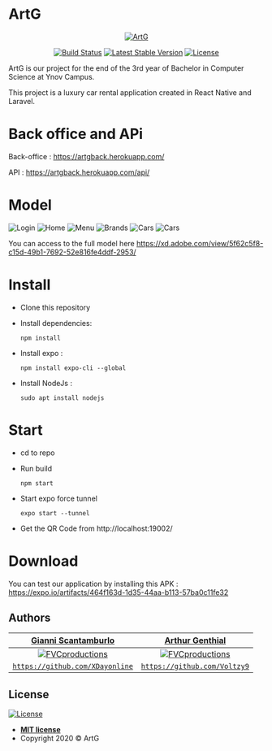 # ArtG

<p align="center">
<a style="justify-content: center" href="https://artgback.herokuapp.com/"><img src="https://upload.wikimedia.org/wikipedia/commons/thumb/6/65/Circle-icons-car.svg/100px-Circle-icons-car.svg.png" title="ArtG" alt="ArtG"></a>
</p>
<p align="center">
<a href="https://artgback.herokuapp.com/"><img src="https://travis-ci.org/laravel/framework.svg" alt="Build Status"></a>
<a href="https://artgback.herokuapp.com/"><img src="https://img.shields.io/badge/stable-v1-blue" alt="Latest Stable Version"></a>
<a href="https://artgback.herokuapp.com/"><img src="https://poser.pugx.org/laravel/framework/license.svg" alt="License"></a>
</p>

ArtG is our project for the end of the 3rd year of Bachelor in Computer Science at Ynov Campus.

This project is a luxury car rental application created in React Native and Laravel.

# Back office and APi 
Back-office : https://artgback.herokuapp.com/
   
API : https://artgback.herokuapp.com/api/
    
# Model

![Login](screenshots/login.png "Login")
![Home](screenshots/home.png "Home")
![Menu](screenshots/menu.png "Menu")
![Brands](screenshots/brands.png "Brands")
![Cars](screenshots/cars2.png "Cars")
![Cars](screenshots/cars.png "Cars")

You can access to the full model here https://xd.adobe.com/view/5f62c5f8-c15d-49b1-7692-52e816fe4ddf-2953/
    
# Install 

* Clone this repository

* Install dependencies:

    `npm install`

* Install expo :

    `npm install expo-cli --global `

* Install NodeJs :

    `sudo apt install nodejs`


# Start

* cd to repo
* Run build 

    ```npm start```
* Start expo force tunnel
   
    ```expo start --tunnel```
* Get the QR Code from http://localhost:19002/

# Download

You can test our application by installing this APK : 
https://expo.io/artifacts/464f163d-1d35-44aa-b113-57ba0c11fe32

## Authors

| <a href="https://github.com/XDayonline" target="_blank">**Gianni Scantamburlo**</a> | <a href="https://github.com/Voltzy9" target="_blank">**Arthur Genthial**</a> |
| :---: |:---:|
| [![FVCproductions](https://avatars0.githubusercontent.com/u/32893447?&s=200)](https://github.com/XDayonline)    |[![FVCproductions](https://avatars1.githubusercontent.com/u/32739409?&s=200)](https://github.com/Voltzy9) | [![FVCproductions](https://avatars1.githubusercontent.com/u/4284691?v=3&s=200)](http://fvcproductions.com)  |
| <a href="http://github.com/fvcproductions" target="_blank">`https://github.com/XDayonline`</a> | <a href="http://github.com/fvcproductions" target="_blank">`https://github.com/Voltzy9`</a> 

## License

[![License](http://img.shields.io/:license-mit-blue.svg?style=flat-square)](http://badges.mit-license.org)

- **[MIT license](http://opensource.org/licenses/mit-license.php)**
- Copyright 2020 © ArtG
